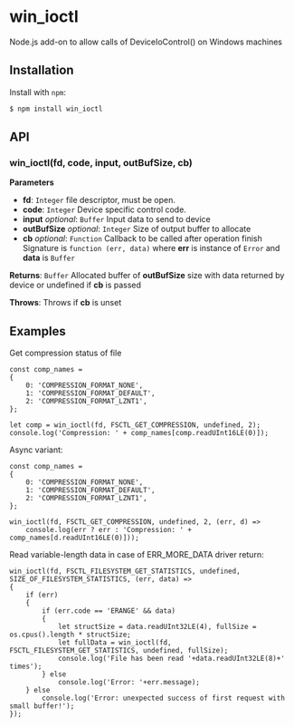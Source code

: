 win_ioctl
==========

Node.js add-on to allow calls of DeviceIoControl() on Windows machines

Installation
------------

Install with `npm`:

``` bash
$ npm install win_ioctl
```

API
--------

### win_ioctl(fd, code, input, outBufSize, cb)
**Parameters**
- **fd**: `Integer` file descriptor, must be open.
- **code**: `Integer` Device specific control code.
- **input** *optional*: `Buffer` Input data to send to device
- **outBufSize** *optional*: `Integer` Size of output buffer to allocate
- **cb** *optional*: `Function` Callback to be called after operation finish
Signature is `function (err, data)` where **err** is instance of `Error` and **data** is `Buffer`

**Returns**: `Buffer` Allocated buffer of **outBufSize** size with data returned by device or undefined if **cb** is passed

**Throws**: Throws if **cb** is unset

Examples
--------

Get compression status of file
```
const comp_names =
{
    0: 'COMPRESSION_FORMAT_NONE',
    1: 'COMPRESSION_FORMAT_DEFAULT',
    2: 'COMPRESSION_FORMAT_LZNT1',
};

let comp = win_ioctl(fd, FSCTL_GET_COMPRESSION, undefined, 2);
console.log('Compression: ' + comp_names[comp.readUInt16LE(0)]);
```

Async variant:
```
const comp_names =
{
    0: 'COMPRESSION_FORMAT_NONE',
    1: 'COMPRESSION_FORMAT_DEFAULT',
    2: 'COMPRESSION_FORMAT_LZNT1',
};

win_ioctl(fd, FSCTL_GET_COMPRESSION, undefined, 2, (err, d) =>
    console.log(err ? err : 'Compression: ' + comp_names[d.readUInt16LE(0)]));
```

Read variable-length data in case of ERR_MORE_DATA driver return:
```
win_ioctl(fd, FSCTL_FILESYSTEM_GET_STATISTICS, undefined, SIZE_OF_FILESYSTEM_STATISTICS, (err, data) =>
{
    if (err)
    {
        if (err.code == 'ERANGE' && data)
        {
            let structSize = data.readUInt32LE(4), fullSize = os.cpus().length * structSize;
            let fullData = win_ioctl(fd, FSCTL_FILESYSTEM_GET_STATISTICS, undefined, fullSize);
            console.log('File has been read '+data.readUInt32LE(8)+' times');
        } else
            console.log('Error: '+err.message);
    } else
        console.log('Error: unexpected success of first request with small buffer!');
});
```
